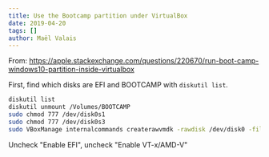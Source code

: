 ```yaml
---
title: Use the Bootcamp partition under VirtualBox
date: 2019-04-20
tags: []
author: Maël Valais
---
```


From: <https://apple.stackexchange.com/questions/220670/run-boot-camp-windows10-partition-inside-virtualbox>

First, find which disks are EFI and BOOTCAMP with `diskutil list`.

```sh
diskutil list
diskutil unmount /Volumes/BOOTCAMP
sudo chmod 777 /dev/disk0s1
sudo chmod 777 /dev/disk0s3
sudo VBoxManage internalcommands createrawvmdk -rawdisk /dev/disk0 -filename win10raw.vmdk -partitions 1,3
```

Uncheck "Enable EFI", uncheck "Enable VT-x/AMD-V"
